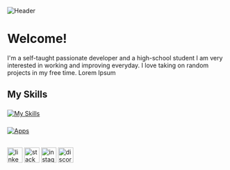 ![Header](https://raw.githubusercontent.com/shrektiler/shrektiler/master/header.png)
# Welcome!

I'm a self-taught passionate developer and a high-school student I am very interested in working and improving everyday.
I love taking on random projects in my free time.
Lorem Ipsum

## My Skills
###
[![My Skills](https://skillicons.dev/icons?i=cs,css,java,py,ps,pr,powershell,unity,unreal)](https://skillicons.dev)
###
[![Apps](https://skillicons.dev/icons?i=visualstudio,vscode,eclipse,idea,vscode,replit,heroku,gradle,wordpress)](https://skillicons.dev)
##
<div align="left">
  <img src="https://img.shields.io/static/v1?message=LinkedIn&logo=linkedin&label=&color=0077B5&logoColor=white&labelColor=&style=for-the-badge" height="35" alt="linkedin logo"  />
  <img src="https://img.shields.io/static/v1?message=StackOverflow&logo=stackoverflow&label=&color=d16900&logoColor=white&labelColor=&style=for-the-badge" height="35" alt="stackoverflow logo"  />
  <img src="https://img.shields.io/static/v1?message=Instagram&logo=instagram&label=&color=d1007a&logoColor=white&labelColor=&style=for-the-badge" height="35" alt="instagram logo"  />
  <img src="https://img.shields.io/static/v1?message=Discord&logo=discord&label=&color=7289DA&logoColor=white&labelColor=&style=for-the-badge" height="35" alt="discord logo"  />
</div>

